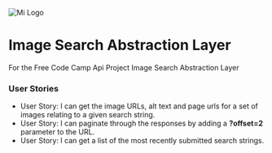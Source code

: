 ![Mi Logo](https://cdn.glitch.com/8f8d0bd5-66de-4e01-a6ea-23ea48f307ab%2FGL.jpg?1520966696522)


# Image Search Abstraction Layer
For the Free Code Camp Api Project Image Search Abstraction Layer

### User Stories

- User Story: I can get the image URLs, alt text and page urls for a set of images relating to a given search string.
- User Story: I can paginate through the responses by adding a **?offset=2** parameter to the URL.
- User Story: I can get a list of the most recently submitted search strings.